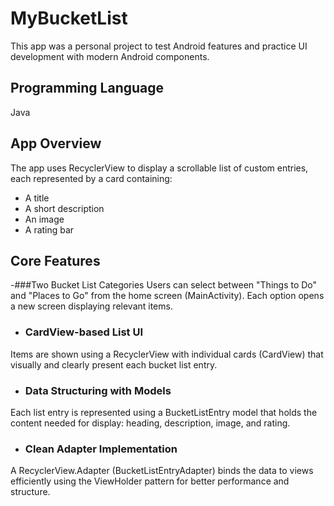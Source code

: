 # MyBucketList
This app was a personal project to test Android features and practice UI development with modern Android components.

## Programming Language
Java


## App Overview
The app uses RecyclerView to display a scrollable list of custom entries, each represented by a card containing:

- A title
- A short description
- An image
- A rating bar


## Core Features
-###Two Bucket List Categories
Users can select between "Things to Do" and "Places to Go" from the home screen (MainActivity). Each option opens a new screen displaying relevant items.

- ### CardView-based List UI
Items are shown using a RecyclerView with individual cards (CardView) that visually and clearly present each bucket list entry.

- ### Data Structuring with Models
Each list entry is represented using a BucketListEntry model that holds the content needed for display: heading, description, image, and rating.

- ### Clean Adapter Implementation
A RecyclerView.Adapter (BucketListEntryAdapter) binds the data to views efficiently using the ViewHolder pattern for better performance and structure.
